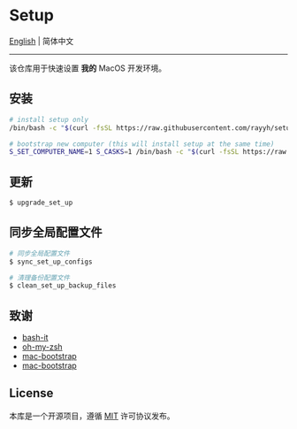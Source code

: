 # Setup

[English](README.md) | 简体中文

---

该仓库用于快速设置 **我的** MacOS 开发环境。

## 安装

```bash
# install setup only
/bin/bash -c "$(curl -fsSL https://raw.githubusercontent.com/rayyh/setup/master/install.sh)"

# bootstrap new computer (this will install setup at the same time)
S_SET_COMPUTER_NAME=1 S_CASKS=1 /bin/bash -c "$(curl -fsSL https://raw.githubusercontent.com/rayyh/setup/master/bootstrap.sh)"
```

## 更新

```bash
$ upgrade_set_up
```

## 同步全局配置文件

```bash
# 同步全局配置文件
$ sync_set_up_configs

# 清理备份配置文件
$ clean_set_up_backup_files
```

## 致谢

+ [bash-it](https://github.com/Bash-it/bash-it)
+ [oh-my-zsh](https://github.com/ohmyzsh/ohmyzsh)
+ [mac-bootstrap](https://github.com/joshukraine/mac-bootstrap)
+ [mac-bootstrap](https://github.com/deild/mac-bootstrap)

## License

本库是一个开源项目，遵循 [MIT](LICENSE) 许可协议发布。
